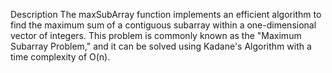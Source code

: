 Description
The maxSubArray function implements an efficient algorithm to find the maximum sum of a contiguous subarray within a one-dimensional vector of integers. This problem is commonly known as the "Maximum Subarray Problem," and it can be solved using Kadane's Algorithm with a time complexity of O(n).
